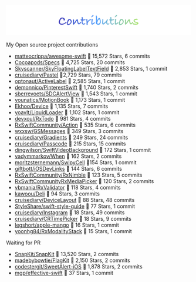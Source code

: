 
![logo](README/contributions.png)

My Open source project contributions

- [matteocrippa/awesome-swift](https://github.com/matteocrippa/awesome-swift) 🌟 15,572 Stars, 6 commits
- [Cocoapods/Specs](https://github.com/CocoaPods/Specs) 🌟 4,725 Stars, 20 commits
- [Skyscanner/SkyFloatingLabelTextField](https://github.com/Skyscanner/SkyFloatingLabelTextField) 🌟 2,853 Stars, 1 commit
- [cruisediary/Pastel](https://github.com/cruisediary/Pastel) 🌟2,729 Stars, 79 commits
- [optonaut/ActiveLabel](https://github.com/optonaut/ActiveLabel.swift) 🌟 2,585 Stars, 1 commit
- [demonnico/PinterestSwift](https://github.com/demonnico/PinterestSwift) 🌟 1,740 Stars, 2 commits
- [sberrevoets/SDCAlertView](https://github.com/sberrevoets/SDCAlertView) 🌟 1,543 Stars, 1 commit
- [younatics/MotionBook](https://github.com/younatics/MotionBook) 🌟 1,173 Stars, 1 commit 
- [Ekhoo/Device](https://github.com/Ekhoo/Device) 🌟 1,135 Stars, 7 commits
- [yoavlt/LiquidLoader](https://github.com/yoavlt/LiquidLoader) 🌟 1,102 Stars, 1 commit
- [devxoul/RxTodo](https://github.com/devxoul/RxTodo) 🌟 981 Stars, 4 commits
- [RxSwiftCommunity/Action](RxSwiftCommunity/Action) 🌟 535 Stars, 6 commits
- [wxxsw/GSMessages](https://github.com/wxxsw/GSMessages) 🌟 349 Stars, 3 commits 
- [cruisediary/Gradients](https://github.com/cruisediary/Gradients) 🌟 249 Stars, 24 commits
- [cruisediary/Passcode](https://github.com/cruisediary/Passcode) 🌟 215 Stars, 15 commits
- [dingwilson/SwiftVideoBackground](https://github.com/dingwilson/SwiftVideoBackground) 🌟 172 Stars, 1 commit
- [vadymmarkov/When](https://github.com/vadymmarkov/When) 🌟 162 Stars, 2 commits
- [moritzsternemann/SwipyCell](https://github.com/moritzsternemann/SwipyCell) 🌟154 Stars, 1 commit
- [giftbott/iOSDevLinks](https://github.com/giftbott/iOSDevLinks) 🌟 144 Stars, 6 commits 
- [RxSwiftCommunity/RxNimble](https://github.com/RxSwiftCommunity/RxNimble) 🌟 123 Stars, 5 commits
- [RxSwiftCommunityRxMediaPicker](https://github.com/RxSwiftCommunity/RxMediaPicker) 🌟 120 Stars, 2 commits
- [vbmania/RxValidator](https://github.com/vbmania/RxValidator) 🌟 118 Stars, 4 commits
- [kawoou/Deli](https://github.com/kawoou/Deli) 🌟 94 Stars, 3 commits
- [cruisediary/DeviceLayout](https://github.com/cruisediary/DeviceLayout) 🌟 88 Stars, 48 commits
- [StyleShare/swift-style-guide](https://github.com/StyleShare/swift-style-guide) 🌟 77 Stars, 1 commit
- [cruisediary/Instagram](https://github.com/cruisediary/Instagram) 🌟 18 Stars, 49 commits 
- [cruisediary/CRTimePicker](https://github.com/cruisediary/CRTimePicker) 🌟 18 Stars, 9 commits
- [legshort/apple-mango](https://github.com/legshort/apple-mango) 🌟 16 Stars, 1 commit
- [yoonhg84/RxModalityStack](https://github.com/yoonhg84/RxModalityStack) 🌟 15 Stars, 1 commit

Waiting for PR
- [SnapKit/SnapKit](https://github.com/SnapKit/SnapKit) 🌟 13,520 Stars, 2 commits
- [madebybowtie/FlagKit](https://github.com/madebybowtie/FlagKit) 🌟 2,150 Stars, 2 commits
- [codestergit/SweetAlert-iOS](https://github.com/codestergit/SweetAlert-iOS) 🌟 1,878 Stars, 2 commits
- [mgp/effective-swift](https://github.com/mgp/effective-swift) 🌟 37 Stars, 1 commit
